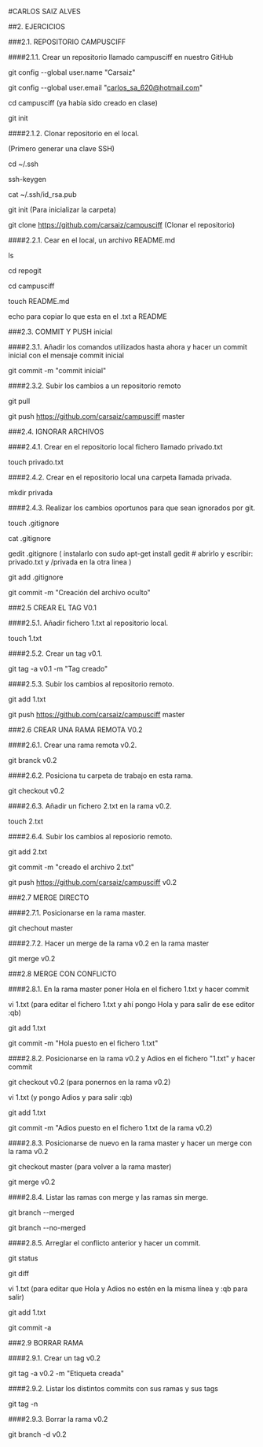 #CARLOS SAIZ ALVES

##2. EJERCICIOS

###2.1. REPOSITORIO CAMPUSCIFF

####2.1.1. Crear un repositorio llamado campusciff en nuestro GitHub

git config --global user.name "Carsaiz"

git config --global user.email "carlos_sa_620@hotmail.com"

cd campusciff  (ya había sido creado en clase)

git init

####2.1.2. Clonar repositorio en el local.

(Primero generar una clave SSH)

cd ~/.ssh

ssh-keygen

cat ~/.ssh/id_rsa.pub 

git init   (Para inicializar la carpeta) 

git clone https://github.com/carsaiz/campusciff  (Clonar el repositorio) 

####2.2.1. Cear en el local, un archivo README.md

ls

cd repogit

cd campusciff

touch README.md  

echo para copiar lo que esta en el .txt a README

###2.3. COMMIT Y PUSH inicial

####2.3.1. Añadir los comandos utilizados hasta ahora y hacer un commit inicial con el mensaje commit inicial

git commit -m "commit inicial"

####2.3.2. Subir los cambios a un repositorio remoto

git pull

git push https://github.com/carsaiz/campusciff master

###2.4. IGNORAR ARCHIVOS

####2.4.1. Crear en el repositorio local fichero llamado privado.txt

touch privado.txt

####2.4.2. Crear en el repositorio local una carpeta llamada privada.

mkdir privada

####2.4.3. Realizar los cambios oportunos para que sean ignorados por git.

touch .gitignore

cat .gitignore

gedit .gitignore ( instalarlo con sudo apt-get install gedit # abrirlo y escribir: privado.txt y /privada en la otra linea )

git add .gitignore

git commit -m "Creación del archivo oculto"

###2.5 CREAR EL TAG V0.1

####2.5.1. Añadir fichero 1.txt al repositorio local.

touch 1.txt

####2.5.2. Crear un tag v0.1.

git tag -a v0.1 -m "Tag creado"

####2.5.3. Subir los cambios al repositorio remoto.

git add 1.txt

git push https://github.com/carsaiz/campusciff master

###2.6 CREAR UNA RAMA REMOTA V0.2

####2.6.1. Crear una rama remota v0.2.

git branck v0.2

####2.6.2. Posiciona tu carpeta de trabajo en esta rama.

git checkout v0.2

####2.6.3. Añadir un fichero 2.txt en la rama v0.2.

touch 2.txt

####2.6.4. Subir los cambios al reposiorio remoto.

git add 2.txt

git commit -m "creado el archivo 2.txt"

git push https://github.com/carsaiz/campusciff v0.2

###2.7 MERGE DIRECTO

####2.7.1. Posicionarse en la rama master.

git chechout master

####2.7.2. Hacer un merge de la rama v0.2 en la rama master

git merge v0.2

###2.8 MERGE CON CONFLICTO

####2.8.1. En la rama master poner Hola en el fichero 1.txt y hacer commit

vi 1.txt  (para editar el fichero 1.txt y ahí pongo Hola y para salir de ese editor :qb)

git add 1.txt

git commit -m "Hola puesto en el fichero 1.txt"

####2.8.2. Posicionarse en la rama v0.2 y Adios en el fichero "1.txt" y hacer commit

git checkout v0.2 (para ponernos en la rama v0.2)

vi 1.txt (y pongo Adios y para salir :qb)

git add 1.txt

git commit -m "Adios puesto en el fichero 1.txt de la rama v0.2)

####2.8.3. Posicionarse de nuevo en la rama master y hacer un merge con la rama v0.2

git checkout master (para volver a la rama master)

git merge v0.2

####2.8.4. Listar las ramas con merge y las ramas sin merge.

git branch --merged

git branch --no-merged

####2.8.5. Arreglar el conflicto anterior y hacer un commit.

git status

git diff

vi 1.txt (para editar que Hola y Adios no estén en la misma línea y :qb para salir)

git add 1.txt

git commit -a

###2.9 BORRAR RAMA

####2.9.1. Crear un tag v0.2

git tag -a v0.2 -m "Etiqueta creada"

####2.9.2. Listar los distintos commits con sus ramas y sus tags

git tag -n

####2.9.3. Borrar la rama v0.2

git branch -d v0.2
